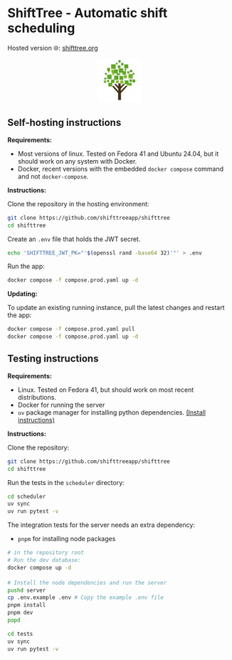 # ShiftTree - Automatic shift scheduling

Hosted version 🌐: [shifttree.org](https://shifttree.org/)

<div align="center">
<img src="icons/shiftTree_favicon.png" alt="ShiftTree logo" width="100"/>
</div>

## Self-hosting instructions

**Requirements:**

- Most versions of linux. Tested on Fedora 41 and Ubuntu 24.04, but it should work on any system with Docker.
- Docker, recent versions with the embedded `docker compose` command and not `docker-compose`.

**Instructions:**

Clone the repository in the hosting environment:

```bash
git clone https://github.com/shifttreeapp/shifttree
cd shifttree
```

Create an `.env` file that holds the JWT secret.

```bash
echo 'SHIFTTREE_JWT_PK="'$(openssl rand -base64 32)'"' > .env
```

Run the app:

```bash
docker compose -f compose.prod.yaml up -d
```

**Updating:**

To update an existing running instance, pull the latest changes and restart the app:

```bash
docker compose -f compose.prod.yaml pull
docker compose -f compose.prod.yaml up -d
```

## Testing instructions

**Requirements:**

- Linux. Tested on Fedora 41, but should work on most recent distributions.
- Docker for running the server
- `uv` package manager for installing python dependencies. [(Install instructions)](https://docs.astral.sh/uv/getting-started/installation/#__tabbed_1_1)

**Instructions:**

Clone the repository:

```bash
git clone https://github.com/shifttreeapp/shifttree
cd shifttree
```

Run the tests in the `scheduler` directory:

```bash
cd scheduler
uv sync
uv run pytest -v
```

The integration tests for the server needs an extra dependency:

- `pnpm` for installing node packages

```bash
# in the repository root
# Run the dev database:
docker compose up -d

# Install the node dependencies and run the server
pushd server
cp .env.example .env # Copy the example .env file
pnpm install
pnpm dev
popd
```

```bash
cd tests
uv sync
uv run pytest -v
```
